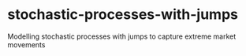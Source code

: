 # stochastic-processes-with-jumps
Modelling stochastic processes with jumps to capture extreme market movements 

